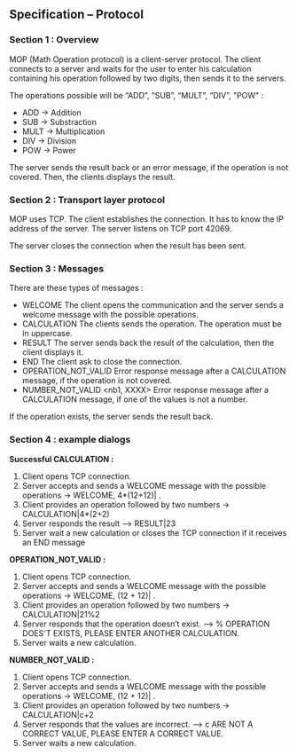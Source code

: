 ## Specification – Protocol

### Section 1 : Overview

MOP (Math Operation protocol) is a client-server protocol. 
The client connects to a server and waits for the user to enter his calculation containing his operation followed by two digits, then sends it to the servers.

The operations possible will be “ADD”, “SUB”, “MULT”, “DIV”, "POW" :
-	ADD -> Addition
-	SUB -> Substraction
-	MULT -> Multiplication
-	DIV -> Division
-	POW -> Power

The server sends the result back or an error message, if the operation is not covered.
Then, the clients displays the result.

### Section 2 : Transport layer protocol

MOP uses TCP. The client establishes the connection. 
It has to know the IP address of the server. 
The server listens on TCP port 42069.

The server closes the connection when the result has been sent.

### Section 3 : Messages

There are these types of messages :
-	WELCOME
     The client opens the communication and the server sends a welcome message with the possible operations.
-	CALCULATION <nb1 OPERATION nb2>
     The clients sends the operation. The operation must be in uppercase.
-	RESULT <Number>
     The server sends back the result of the calculation, then the client displays it.
-   END
     The client ask to close the connection.
-	OPERATION_NOT_VALID <operation>
     Error response message after a CALCULATION message, if the operation is not covered.
-   NUMBER_NOT_VALID <nb1, XXXX>
     Error response message after a CALCULATION message, if one of the values is not a number.

If the operation exists, the server sends the result back.

### Section 4 : example dialogs

**Successful CALCULATION :**
1. Client opens TCP connection.
2. Server accepts and sends a WELCOME message with the possible operations -> WELCOME, 4*(12+12)| <OP>. 
3. Client provides an operation followed by two numbers -> CALCULATION|4*(2+2)
4. Server responds the result --> RESULT|23
5. Server wait a new calculation or closes the TCP connection if it receives an END message

**OPERATION_NOT_VALID :**
1. Client opens TCP connection.
2. Server accepts and sends a WELCOME message with the possible operations -> WELCOME, (12 + 12)| <OP>. 
3. Client provides an operation followed by two numbers -> CALCULATION|21%2
4. Server responds that the operation doesn’t exist. --> % OPERATION DOES'T EXISTS, PLEASE ENTER ANOTHER CALCULATION.
5. Server waits a new calculation.

**NUMBER_NOT_VALID :**
1. Client opens TCP connection.
2. Server accepts and sends a WELCOME message with the possible operations -> WELCOME, (12 + 12)| <OP>. 
3. Client provides an operation followed by two numbers -> CALCULATION|c+2
4. Server responds that the values are incorrect. --> c ARE NOT A CORRECT VALUE, PLEASE ENTER A CORRECT VALUE.
5. Server waits a new calculation.



